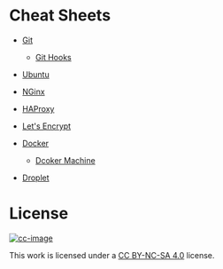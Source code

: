 # Cheat Sheets

- [Git](git.md)
  - [Git Hooks](git-hook.md)
- [Ubuntu](ubuntu.md)
- [NGinx](nginx.md)
- [HAProxy](haproxy.md)
- [Let's Encrypt](letsencrypt.md)
- [Docker](docker.md)
  - [Dcoker Machine](docker-machine.md)

- [Droplet](droplet.md)

# License

[![cc-image]][cc-url]

This work is licensed under a [CC BY-NC-SA 4.0][cc-url] license.

[cc-image]: https://i.creativecommons.org/l/by-nc-sa/4.0/80x15.png
[cc-url]: https://creativecommons.org/licenses/by-nc-sa/4.0/
